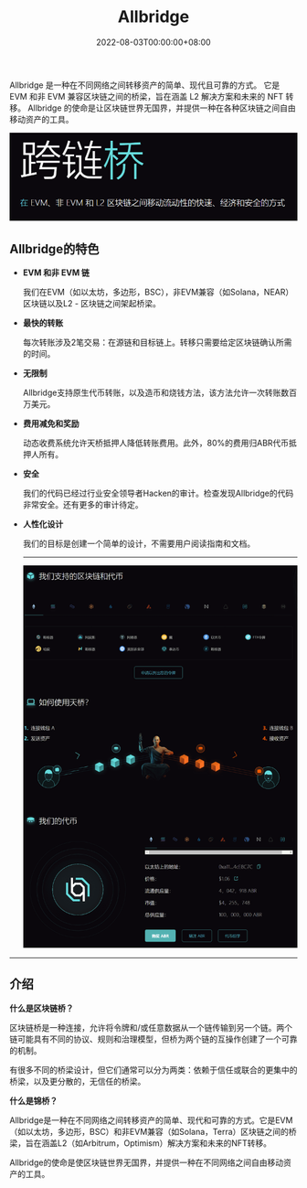 ﻿---
title: "Allbridge"
description: "Fast, Affordable, and Secure way of moving liquidity between EVM, non-EVM, and L2 blockchains."
date: 2022-08-03T00:00:00+08:00
lastmod: 2022-08-03T00:00:00+08:00
draft: false
authors: ["kiki"]
featuredImage: "allbridge.png"
tags: ["DeFi","Allbridge"]
categories: ["nfts"]
nfts: ["DeFi"]
blockchain: ""
website: "https://allbridge.io/"
twitter: "https://twitter.com/Allbridge_io"
discord: "https://discord.com/invite/ASuPY8d3E6"
telegram: "https://t.me/allbridge_official"
github: ""
youtube: ""
twitch: ""
facebook: ""
instagram: ""
reddit: "https://www.reddit.com/r/allbridge/"
medium: "https://allbridge.medium.com/"
steam: ""
gitbook: ""
googleplay: ""
appstore: ""
status: "Live"
weight: 
lightgallery: true
toc: true
pinned: false
recommend: false
recommend1: false
---
Allbridge 是一种在不同网络之间转移资产的简单、现代且可靠的方式。 它是 EVM 和非 EVM 兼容区块链之间的桥梁，旨在涵盖 L2 解决方案和未来的 NFT 转移。
Allbridge 的使命是让区块链世界无国界，并提供一种在各种区块链之间自由移动资产的工具。

![image-20220803213238059](image-20220803213238059.png)

## Allbridge的特色

- **EVM 和非 EVM 链**

  我们在EVM（如以太坊，多边形，BSC），非EVM兼容（如Solana，NEAR）区块链以及L2 - 区块链之间架起桥梁。

- **最快的转账**

  每次转账涉及2笔交易：在源链和目标链上。转移只需要给定区块链确认所需的时间。

- **无限制**

  Allbridge支持原生代币转账，以及造币和烧钱方法，该方法允许一次转账数百万美元。

- **费用减免和奖励**

  动态收费系统允许天桥抵押人降低转账费用。此外，80%的费用归ABR代币抵押人所有。

- **安全**

  我们的代码已经过行业安全领导者Hacken的审计。检查发现Allbridge的代码非常安全。还有更多的审计待定。

- **人性化设计**

  我们的目标是创建一个简单的设计，不需要用户阅读指南和文档。

  ---

  

  ![image-20220803213939542](image-20220803213939542.png)

---

## 介绍

**什么是区块链桥？**

区块链桥是一种连接，允许将令牌和/或任意数据从一个链传输到另一个链。两个链可能具有不同的协议、规则和治理模型，但桥为两个链的互操作创建了一个可靠的机制。

有很多不同的桥梁设计，但它们通常可以分为两类：依赖于信任或联合的更集中的桥梁，以及更分散的，无信任的桥梁。

**什么是锦桥？**

Allbridge是一种在不同网络之间转移资产的简单、现代和可靠的方式。它是EVM（如以太坊，多边形，BSC）和非EVM兼容（如Solana，Terra）区块链之间的桥梁，旨在涵盖L2（如Arbitrum，Optimism）解决方案和未来的NFT转移。

Allbridge的使命是使区块链世界无国界，并提供一种在不同网络之间自由移动资产的工具。